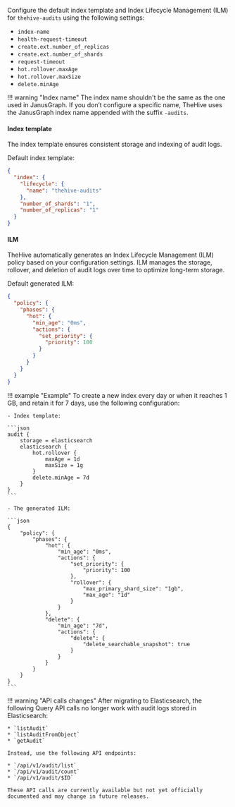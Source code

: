 Configure the default index template and Index Lifecycle Management (ILM) for `thehive-audits` using the following settings:

* `index-name`
* `health-request-timeout`
* `create.ext.number_of_replicas`
* `create.ext.number_of_shards`
* `request-timeout`
* `hot.rollover.maxAge`
* `hot.rollover.maxSize`
* `delete.minAge`

!!! warning "Index name"
    The index name shouldn't be the same as the one used in JanusGraph. If you don’t configure a specific name, TheHive uses the JanusGraph index name appended with the suffix `-audits`.

#### Index template

The index template ensures consistent storage and indexing of audit logs.

Default index template:

```json
{
  "index": {
    "lifecycle": {
      "name": "thehive-audits"
    },
    "number_of_shards": "1",
    "number_of_replicas": "1"
  }
}
```

#### ILM

TheHive automatically generates an Index Lifecycle Management (ILM) policy based on your configuration settings. ILM manages the storage, rollover, and deletion of audit logs over time to optimize long-term storage.

Default generated ILM:

```json
{
  "policy": {
    "phases": {
      "hot": {
        "min_age": "0ms",
        "actions": {
          "set_priority": {
            "priority": 100
          }
        }
      }
    }
  }
}
```

!!! example "Example"
    To create a new index every day or when it reaches 1 GB, and retain it for 7 days, use the following configuration:

    - Index template:

    ```json
    audit {
        storage = elasticsearch
        elasticsearch {
            hot.rollover {
                maxAge = 1d
                maxSize = 1g
            }
            delete.minAge = 7d
        }
    }
    ```

    - The generated ILM:

    ```json
    {
        "policy": {
            "phases": {
                "hot": {
                    "min_age": "0ms",
                    "actions": {
                        "set_priority": {
                            "priority": 100
                        },
                        "rollover": {
                            "max_primary_shard_size": "1gb",
                            "max_age": "1d"
                        }
                    }
                },
                "delete": {
                    "min_age": "7d",
                    "actions": {
                        "delete": {
                            "delete_searchable_snapshot": true
                        }
                    }
                }
            }
        }
    }
    ```

!!! warning "API calls changes"
    After migrating to Elasticsearch, the following Query API calls no longer work with audit logs stored in Elasticsearch:
    
    * `listAudit`
    * `listAuditFromObject`
    * `getAudit`
    
    Instead, use the following API endpoints:
    
    * `/api/v1/audit/list`
    * `/api/v1/audit/count`
    * `/api/v1/audit/$ID`
  
    These API calls are currently available but not yet officially documented and may change in future releases.